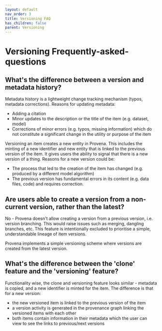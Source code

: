 ```yaml
---
layout: default
nav_order: 3
title: Versioning FAQ
has_children: false
parent: Versioning
---
```


# Versioning Frequently-asked-questions

## What's the difference between a version and metadata history?

Metadata history is a lightweight change tracking mechanism (typos, metadata corrections). Reasons for updating metadata:

-   Adding a citation
-   Minor updates to the description or the title of the item (e.g. dataset, model)
-   Corrections of minor errors (e.g. typos, missing information) which do not constitute a significant change in the utility or purpose of the item

Versioning an item creates a new entity in Provena. This includes the minting of a new identifier and new entity that is linked to the previous version of the item. It gives users the ability to signal that there is a new version of a thing. Reasons for a new version could be:

-   The process that led to the creation of the item has changed (e.g. produced by a different model algorithm)
-   The previous version has fundamental errors in its content (e.g. data files, code) and requires correction.

## Are users able to create a version from a non-current version, rather than the latest?

No - Provena doesn't allow creating a version from a previous version, i.e. version branching. This would raise issues such as merging, dangling branches, etc. This feature is intentionally excluded to prioritise a simple, understandable lineage of item versions.

Provena implements a simple versioning scheme where versions are created from the latest version.

## What's the difference between the 'clone' feature and the 'versioning' feature?

Functionality wise, the clone and versioning feature looks similar - metadata is copied, and a new identifier is minted for the item. The difference is that for a new version:

-   the new versioned item is linked to the previous version of the item
-   a version activity is generated in the provenance graph linking the versioned items with each other
-   both items contain information in their metadata which the user can view to see the links to previous/next versions
